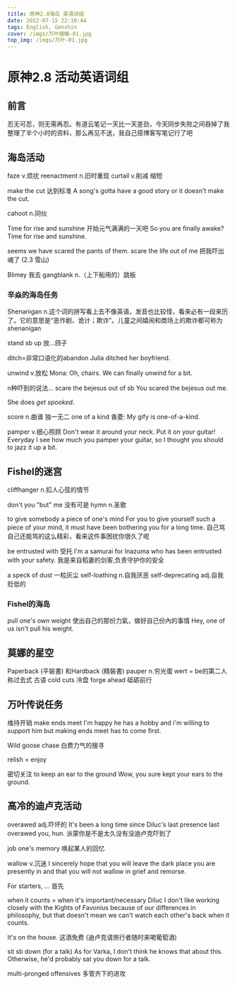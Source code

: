 ```yaml
---
title: 原神2.8海岛 英语词组
date: 2022-07-15 22:10:44
tags: English, Genshin
cover: /imgs/万叶缩略-01.jpg
top_img: /imgs/万叶-01.jpg
---
```



# 原神2.8 活动英语词组
## 前言
忍无可忍，则无需再忍。有道云笔记一天比一天差劲，今天同步失败之间吞掉了我整理了半个小时的资料，那么再见不送，我自己搭博客写笔记行了吧

## 海岛活动
faze v.烦扰
reenactment n.旧时重现
curtail v.削减 缩短

make the cut 达到标准
A song's gotta have a good story or it doesn't make the cut. 

cahoot n.同伙

Time for rise and sunshine 开始元气满满的一天吧
So you are finally awake? Time for rise and sunshine.

seems we have scared the pants of them.
scare the life out of me  把我吓出魂了 (2.3 雪山)

Blimey 我去
gangblank n.（上下船用的）跳板

### 辛焱的海岛任务
Shenanigan n.这个词的拼写看上去不像英语，发音也比较怪，看来必有一段来历了。它的意思是“恶作剧、诡计；欺诈”。儿童之间嬉闹和商场上的欺诈都可称为shenanigan

stand sb up 放...鸽子

ditch=非常口语化的abandon
Julia ditched her boyfriend.

unwind v.放松
Mona: Oh, chairs. We can finally unwind for a bit.

n种吓到的说法...
scare the bejesus out of sb
You scared the bejesus out me.

She does *get spooked*.

score n.曲谱
独一无二 one of a kind
香菱: My gify is one-of-a-kind.

pamper v.细心照顾
Don't wear it around your neck. Put it on your guitar!
Everyday I see how much you pamper your guitar, so I thought you should to jazz it up a bit.

## Fishel的迷宫
cliffhanger n.扣人心弦的情节

don't you "but" me 没有可是
hymn n.圣歌

to give somebody a piece of one's mind
For you to give yourself such a piece of your mind, it must have been bothering you for a long time.
自己骂自己还能骂的这么精彩，看来这件事困扰你很久了呢

be entrusted with 受托
I'm a samurai for Inazuma who has been entrusted with your safety.
我是来自稻妻的剑客,负责守护你的安全


a speck of dust 一粒灰尘
self-loathing n.自我厌恶
self-deprecating adj.自我贬低的

### Fishel的海岛
pull one's own weight 使出自己的那份力氣，做好自己份內的事情
Hey, one of us isn't pull his weight.

## 莫娜的星空
Paperback (平裝書) 和Hardback (精裝書)
pauper n.穷光蛋
wert = be的第二人称过去式 古语
cold cuts 冷盘
forge ahead 砥砺前行

## 万叶传说任务
维持开销 make ends meet 
I'm happy he has a hobby and i'm willing to support him but making ends meet has to come first.

Wild goose chase 白费力气的搜寻

relish = enjoy

密切关注 to keep an ear to the ground 
Wow, you sure kept your ears to the ground. 


## 高冷的迪卢克活动
overawed adj.吓坏的
It's been a long time since Diluc's last presence last overawed you, hun. 派蒙你是不是太久没有没迪卢克吓到了

job one's memory 唤起某人的回忆

wallow v.沉迷
I sincerely hope that you will leave the dark place you are presently in and that you will not wallow in grief and remorse.

For starters, ... 首先

when it counts = when it's important/necessary
Diluc I don't like working closely with the Kights of Favonius because of our differences in philosophy, but
that doesn't mean we can't watch each other's back when it counts. 

It's on the house. 这酒免费 (迪卢克请旅行者随时来喝葡萄酒)


sit sb down (for a talk)
As for Varka, I don't think he knows that about this. Otherwise, he'd probably sat you down for a talk.

multi-pronged offensives 多管齐下的进攻 

